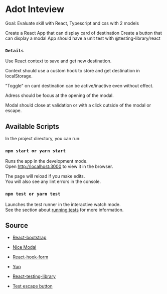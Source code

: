 # Adot Inteview

Goal: Evaluate skill with React, Typescript and css with 2 models

Create a React App that can display card of destination
Create a button that can display a modal
App should have a unit test with @testing-library/react

### `Details`

Use React context to save and get new destination.

Context should use a custom hook to store and get destination in localStorage.

"Toggle" on card destination can be active/inactive even without effect.

Adress should be focus at the opening of the modal.

Modal should close at validation or with a click outside of the modal or escape.

## Available Scripts

In the project directory, you can run:

### `npm start or yarn start`

Runs the app in the development mode.\
Open [http://localhost:3000](http://localhost:3000) to view it in the browser.

The page will reload if you make edits.\
You will also see any lint errors in the console.

### `npm test or yarn test`

Launches the test runner in the interactive watch mode.\
See the section about [running tests](https://facebook.github.io/create-react-app/docs/running-tests) for more information.

## Source

- [React-bootstrap](https://react-bootstrap.github.io/components/modal/)

- [Nice Modal](https://www.npmjs.com/package/@ebay/nice-modal-react)

- [React-hook-form](https://react-hook-form.com/)

- [Yup](https://www.npmjs.com/package/yup)

- [React-testing-library](https://testing-library.com/docs/react-testing-library/setup/)

- [Test escape button](https://www.toptal.com/developers/keycode/for/escape)
